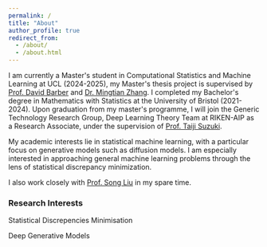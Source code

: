 ```yaml
---
permalink: /
title: "About"
author_profile: true
redirect_from: 
  - /about/
  - /about.html
---
```


I am currently a Master's student in Computational Statistics and Machine Learning at UCL (2024-2025), my Master's thesis project is supervised by [Prof. David Barber](http://web4.cs.ucl.ac.uk/staff/D.Barber/pmwiki/pmwiki.php) and [Dr. Mingtian Zhang](https://mingtian.ai/). I completed my Bachelor's degree in Mathematics with Statistics at the University of Bristol (2021-2024). Upon graduation from my master's programme, I will join the Generic Technology Research Group, Deep Learning Theory Team at RIKEN-AIP as a Research Associate, under the supervision of [Prof. Taiji Suzuki](https://ibis.t.u-tokyo.ac.jp/suzuki/).

My academic interests lie in statistical machine learning, with a particular focus on generative models such as diffusion models. I am especially interested in approaching general machine learning problems through the lens of statistical discrepancy minimization.

I also work closely with [Prof. Song Liu](https://allmodelsarewrong.net) in my spare time.

### Research Interests
Statistical Discrepencies Minimisation

Deep Generative Models

